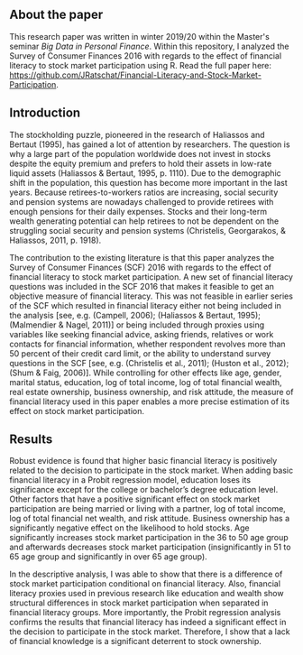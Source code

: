 ## About the paper
This research paper was written in winter 2019/20 within the Master's seminar *Big Data in Personal Finance*. Within this repository, I analyzed the Survey of Consumer Finances 2016 with regards to the effect of financial literacy to stock market participation using R. Read the full paper here: https://github.com/JRatschat/Financial-Literacy-and-Stock-Market-Participation.

## Introduction
The stockholding puzzle, pioneered in the research of Haliassos and Bertaut (1995), has gained a lot of attention by researchers. The question is why a large part of the population worldwide does not invest in stocks despite the equity premium and prefers to hold their assets in low-rate liquid assets (Haliassos & Bertaut, 1995, p. 1110). Due to the demographic shift in the population, this question has become more important in the last years. Because retirees-to-workers ratios are increasing, social security and pension systems are nowadays challenged to provide retirees with enough pensions for their daily expenses. Stocks and their long-term wealth generating potential can help retirees to not be dependent on the struggling social security and pension systems (Christelis, Georgarakos, & Haliassos, 2011, p. 1918). 

The contribution to the existing literature is that this paper analyzes the Survey of Consumer Finances (SCF) 2016 with regards to the effect of financial literacy to stock market participation. A new set of financial literacy questions was included in the SCF 2016 that makes it feasible to get an objective measure of financial literacy. This was not feasible in earlier series of the SCF which resulted in financial literacy either not being included in the analysis [see, e.g. (Campell, 2006); (Haliassos & Bertaut, 1995); (Malmendier & Nagel, 2011)] or being included through proxies using variables like seeking financial advice, asking friends, relatives or work contacts for financial information, whether respondent revolves more than 50 percent of their credit card limit, or the ability to understand survey questions in the SCF [see, e.g. (Christelis et al., 2011); (Huston et al., 2012); (Shum & Faig, 2006)]. While controlling for other effects like age, gender, marital status, education, log of total income, log of total financial wealth, real estate ownership, business ownership, and risk attitude, the measure of financial literacy used in this paper enables a more precise estimation of its effect on stock market participation.

## Results
Robust evidence is found that higher basic financial literacy is positively related to the decision to participate in the stock market. When adding basic financial literacy in a Probit regression model, education loses its significance except for the college or bachelor’s degree education level. Other factors that have a positive significant effect on stock market participation are being married or living with a partner, log of total income, log of total financial net wealth, and risk attitude. Business ownership has a significantly negative effect on the likelihood to hold stocks. Age significantly increases stock market participation in the 36 to 50 age group and afterwards decreases stock market participation (insignificantly in 51 to 65 age group and significantly in over 65 age group).

In the descriptive analysis, I was able to show that there is a difference of stock market participation conditional on financial literacy. Also, financial literacy proxies used in previous research like education and wealth show structural differences in stock market participation when separated in financial literacy groups. More importantly, the Probit regression analysis confirms the results that financial literacy has indeed a significant effect in the decision to participate in the stock market. Therefore, I show that a lack of financial knowledge is a significant deterrent to stock ownership.


